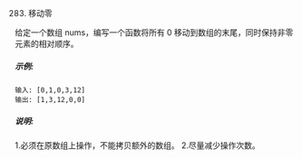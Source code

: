 283. 移动零

给定一个数组 nums，编写一个函数将所有 0 移动到数组的末尾，同时保持非零元素的相对顺序。

##### **示例:**
```
输入: [0,1,0,3,12]
输出: [1,3,12,0,0]
```
##### **说明:**

1.必须在原数组上操作，不能拷贝额外的数组。
2.尽量减少操作次数。